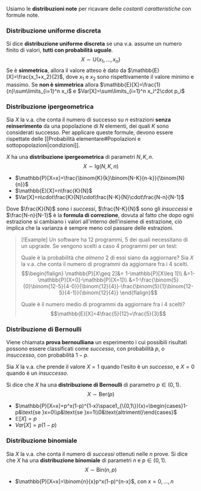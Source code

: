 Usiamo le **distribuzioni note** per ricavare delle _costanti caratteristiche_ con formule note.

### Distribuzione uniforme discreta
Si dice **distribuzione uniforme discreta** se una v.a. assume un numero finito di valori, **tutti con probabilità uguale**.
$$X\sim \text{U}\{x_1,...,x_n\}$$
Se è **simmetrica**, allora il valore atteso è dato da $\mathbb{E}[X]=\frac{x_1+x_2}{2}$, dove $x_1$ e $x_2$ sono rispettivamente il valore minimo e massimo.
Se **non è simmetrica** allora $\mathbb{E}[X]=\frac{1}{n}\sum\limits_{i=1}^n x_i$ e $Var[X]=\sum\limits_{i=1}^n x_i^2\cdot p_i$
### Distribuzione ipergeometrica
Sia $X$ la v.a. che conta il numero di successo su $n$ estrazioni **senza reinserimento** da una popolazione di $N$ elementi, dei quali $K$ sono considerati successo.
Per applicare queste formule, devono essere rispettate delle [[Probabilità elementare#Popolazioni e sottopopolazioni|condizioni]].

$X$ ha una **distribuzione ipergeometrica** di parametri $N, K, n$.
$$X\sim \text{Ig}(N, K, n)$$
- $\mathbb{P}[X=x]=\frac{\binom{K}{k}\binom{N-K}{n-k}}{\binom{N}{n}}$
- $\mathbb{E}[X]=n\frac{K}{N}$
- $Var[X]=n\cdot\frac{K}{N}\cdot\frac{N-K}{N}\cdot\frac{N-n}{N-1}$

Dove $\frac{K}{N}$ sono i _successi_, $\frac{N-K}{N}$ sono gli _insuccessi_ e $\frac{N-n}{N-1}$ è la **formula di correzione**, dovuta al fatto che dopo ogni estrazione si cambiano i valori all'interno dell'insieme di estrazione, ciò implica che la varianza è sempre meno col passare delle estrazioni.

>[!Example]
>Un software ha $12$ programmi, $5$ dei quali necessitano di un upgrade.
>Se vengono scelti a caso $4$ programmi per un test:
>
>Quale è la probabilità che _almeno_ $2$ di essi siano da aggiornare?
>Sia $X$ la v.a. che conta il numero di programmi da aggiornare fra i $4$ scelti.
>$$\begin{flalign}
>\mathbb{P}[X\geq 2]&= 1-\mathbb{P}[X\leq 1]\\
>&=1-\mathbb{P}[X=0]-\mathbb{P}[X=1]\\
>&=1-\frac{\binom{5}{0}\binom{12-5}{4-0}}{\binom{12}{4}}-\frac{\binom{5}{1}\binom{12-5}{4-1}}{\binom{12}{4}}
>\end{flalign}$$
>
>Quale è il numero medio di programmi da aggiornare fra i $4$ scelti?
>$$\mathbb{E}[X]=4\frac{5}{12}=\frac{5}{3}$$

### Distribuzione di Bernoulli
Viene chiamata **prova bernoulliana** un esperimento i cui possibili risultati possono essere classificati come _successo_, con probabilità $p$, o _insuccesso_, con probabilità $1-p$.

Sia $X$ la v.a. che prende il valore $X=1$ quando l'esito è un _successo_, e $X=0$ quando è un _insuccesso_.

Si dice che $X$ ha una **distribuzione di Bernoulli** di parametro $p\in(0,1)$.
$$X\sim \text{Ber}(p)$$
- $\mathbb{P}[X=x]=p^x(1-p)^{1-x}\space1_{\{0,1\}}(x)=\begin{cases}1-p&\text{se }x=0\\p&\text{se }x=1\\0&\text{altrimenti}\end{cases}$
- $\mathbb{E}[X]=p$
- $Var[X]=p(1-p)$

### Distribuzione binomiale
Sia $X$ la v.a. che conta il numero di _successi_ ottenuti nelle $n$ prove.
Si dice che $X$ ha una **distribuzione binomiale** di parametri $n$ e $p\in(0,1)$.
$$X\sim\text{Bin}(n,p)$$
- $\mathbb{P}[X=x]=\binom{n}{x}p^x(1-p)^{n-x}$, con $x=0,...,n$
